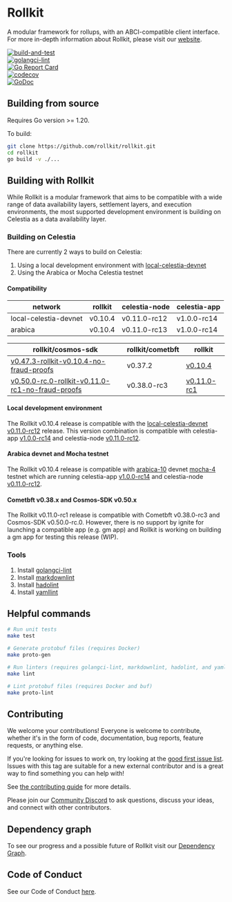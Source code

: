 # Rollkit

A modular framework for rollups, with an ABCI-compatible client interface. For more in-depth information about Rollkit, please visit our [website](https://rollkit.dev).

[![build-and-test](https://github.com/rollkit/rollkit/actions/workflows/test.yml/badge.svg)](https://github.com/rollkit/rollkit/actions/workflows/test.yml)  
[![golangci-lint](https://github.com/rollkit/rollkit/actions/workflows/lint.yml/badge.svg)](https://github.com/rollkit/rollkit/actions/workflows/lint.yml)  
[![Go Report Card](https://goreportcard.com/badge/github.com/rollkit/rollkit)](https://goreportcard.com/report/github.com/rollkit/rollkit)  
[![codecov](https://codecov.io/gh/rollkit/rollkit/branch/main/graph/badge.svg?token=CWGA4RLDS9)](https://codecov.io/gh/rollkit/rollkit)  
[![GoDoc](https://godoc.org/github.com/rollkit/rollkit?status.svg)](https://godoc.org/github.com/rollkit/rollkit)

## Building from source

Requires Go version >= 1.20.

To build:

```sh
git clone https://github.com/rollkit/rollkit.git
cd rollkit 
go build -v ./...
```

## Building with Rollkit

While Rollkit is a modular framework that aims to be compatible with a wide
range of data availability layers, settlement layers, and execution
environments, the most supported development environment is building on Celestia
as a data availability layer.

### Building on Celestia

There are currently 2 ways to build on Celestia:

1. Using a local development environment with [local-celestia-devnet](https://github.com/rollkit/local-celestia-devnet)
1. Using the Arabica or Mocha Celestia testnet

#### Compatibility

| network               | rollkit    | celestia-node | celestia-app |
|-----------------------|------------|---------------|--------------|
| local-celestia-devnet | v0.10.4     | v0.11.0-rc12   | v1.0.0-rc14   |
| arabica               | v0.10.4     | v0.11.0-rc13   | v1.0.0-rc14   |

| rollkit/cosmos-sdk                          | rollkit/cometbft                   | rollkit    |
|---------------------------------------------|------------------------------------|------------|
| [v0.47.3-rollkit-v0.10.4-no-fraud-proofs](https://github.com/rollkit/cosmos-sdk/releases/tag/v0.47.3-rollkit-v0.10.4-no-fraud-proofs)     | v0.37.2 | [v0.10.4](https://github.com/rollkit/rollkit/releases/tag/v0.10.4)     |
| [v0.50.0-rc.0-rollkit-v0.11.0-rc1-no-fraud-proofs](https://github.com/rollkit/cosmos-sdk/releases/tag/v0.50.0-rc.0-rollkit-v0.11.0-rc1-no-fraud-proofs)     | v0.38.0-rc3 | [v0.11.0-rc1](https://github.com/rollkit/rollkit/releases/tag/v0.11.0-rc1)     |

#### Local development environment

The Rollkit v0.10.4 release is compatible with the
[local-celestia-devnet](https://github.com/rollkit/local-celestia-devnet) [v0.11.0-rc12](https://github.com/rollkit/local-celestia-devnet/releases/tag/v0.11.0-rc12)
release. This version combination is compatible with celestia-app
[v1.0.0-rc14](https://github.com/celestiaorg/celestia-app/releases/tag/v1.0.0-rc14)
and celestia-node
[v0.11.0-rc12](https://github.com/celestiaorg/celestia-node/releases/tag/v0.11.0-rc8).

#### Arabica devnet and Mocha testnet

The Rollkit v0.10.4 release is compatible with
[arabica-10](https://docs.celestia.org/nodes/arabica-devnet/) devnet
[mocha-4](https://docs.celestia.org/nodes/mocha-testnet/) testnet which are running
celestia-app
[v1.0.0-rc14](https://github.com/celestiaorg/celestia-app/releases/tag/v1.0.0-rc14)
and celestia-node
[v0.11.0-rc12](https://github.com/celestiaorg/celestia-node/releases/tag/v0.11.0-rc8).

#### Cometbft v0.38.x and Cosmos-SDK v0.50.x

The Rollkit v0.11.0-rc1 release is compatible with Cometbft v0.38.0-rc3 and Cosmos-SDK
v0.50.0-rc.0. However, there is no support by ignite for launching a compatible app
(e.g. gm app) and Rollkit is working on building a gm app for testing this release (WIP).

### Tools

1. Install [golangci-lint](https://golangci-lint.run/usage/install/)
1. Install [markdownlint](https://github.com/DavidAnson/markdownlint)
1. Install [hadolint](https://github.com/hadolint/hadolint)
1. Install [yamllint](https://yamllint.readthedocs.io/en/stable/quickstart.html)

## Helpful commands

```sh
# Run unit tests
make test

# Generate protobuf files (requires Docker)
make proto-gen

# Run linters (requires golangci-lint, markdownlint, hadolint, and yamllint)
make lint

# Lint protobuf files (requires Docker and buf)
make proto-lint

```

## Contributing

We welcome your contributions! Everyone is welcome to contribute, whether it's in the form of code,
documentation, bug reports, feature requests, or anything else.

If you're looking for issues to work on, try looking at the [good first issue list](https://github.com/rollkit/rollkit/issues?q=is%3Aissue+is%3Aopen+label%3A%22good+first+issue%22). Issues with this tag are suitable for a new external contributor and is a great way to find something you can help with!

See [the contributing guide](https://github.com/rollkit/rollkit/blob/main/CONTRIBUTING.md) for more details.

Please join our [Community Discord](https://discord.com/invite/YsnTPcSfWQ) to ask questions, discuss your ideas, and connect with other contributors.

## Dependency graph

To see our progress and a possible future of Rollkit visit our [Dependency
Graph](https://github.com/rollkit/rollkit/blob/main/specs/src/specs/rollkit-dependency-graph.md).

## Code of Conduct

See our Code of Conduct [here](https://docs.celestia.org/community/coc).
